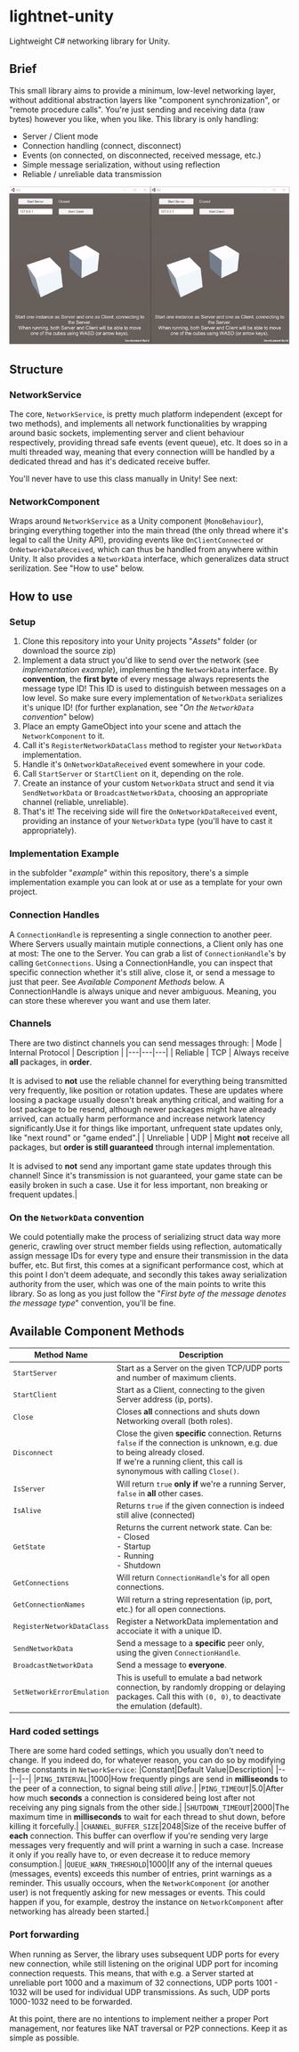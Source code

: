 

# lightnet-unity
Lightweight C# networking library for Unity.

## Brief
This small library aims to provide a minimum, low-level networking layer, without additional abstraction layers like "component synchronization", or "remote procedure calls". You're just sending and receiving data (raw bytes) however you like, when you like. This library is only handling:

 - Server / Client mode
 - Connection handling (connect, disconnect)
 - Events (on connected, on disconnected, received message, etc.)
 - Simple message serialization, without using reflection
 - Reliable / unreliable data transmission

![](img1.gif)

## Structure
### NetworkService
The core, `NetworkService`, is pretty much platform independent (except for two methods), and implements all network functionalities by wrapping around basic sockets, implementing server and client behaviour respectively, providing thread safe events (event queue), etc. It does so in a multi threaded way, meaning that every connection willl be handled by a dedicated thread and has it's dedicated receive buffer.

You'll never have to use this class manually in Unity! See next:

### NetworkComponent
Wraps around `NetworkService` as a Unity component (`MonoBehaviour`), bringing everything together into the main thread (the only thread where it's legal to call the Unity API), providing events like `OnClientConnected` or `OnNetworkDataReceived`, which can thus be handled from anywhere within Unity. It also provides a `NetworkData` interface, which generalizes data struct serilization. See "How to use" below.

## How to use
### Setup

 1. Clone this repository into your Unity projects "*Assets*" folder (or download the source zip)
 2. Implement a data struct you'd like to send over the network (see *implementation example*), implementing the `NetworkData` interface. By **convention**, the **first byte** of every message always represents the message type ID! This ID is used to distinguish between messages on a low level. So make sure every implementation of `NetworkData` serializes it's unique ID! (for further explanation, see "*On the `NetworkData` convention*" below)
 3. Place an empty GameObject into your scene and attach the `NetworkComponent` to it.
 4. Call it's `RegisterNetworkDataClass` method to register your `NetworkData` implementation.
 5. Handle it's `OnNetworkDataReceived` event somewhere in your code.
 6. Call `StartServer` or `StartClient` on it, depending on the role.
 7. Create an instance of your custom `NetworkData` struct and send it via `SendNetworkData` or `BroadcastNetworkData`, choosing an appropriate channel (reliable, unreliable).
 8. That's it! The receiving side will fire the `OnNetworkDataReceived` event, providing an instance of your `NetworkData` type (you'll have to cast it appropriately).

### Implementation Example
in the subfolder "*example*" within this repository, there's a simple implementation example you can look at or use as a template for your own project.

### Connection Handles
A `ConnectionHandle` is representing a single connection to another peer. Where Servers usually maintain mutiple connections, a Client only has one at most: The one to the Server. You can grab a list of `ConnectionHandle`'s by calling `GetConnections`. Using a ConnectionHandle, you can inspect that specific connection whether it's still alive, close it, or send a message to just that peer. See *Available Component Methods* below.
A ConnectionHandle is always unique and never ambiguous. Meaning, you can store these wherever you want and use them later.

### Channels
There are two distinct channels you can send messages through:
| Mode | Internal Protocol | Description |
|---|---|---|
| Reliable | TCP | Always receive **all** packages, in **order**.<br/><br/>It is advised to **not** use the reliable channel for everything being transmitted very frequently, like position or rotation updates. These are updates where loosing a package usually doesn't break anything critical, and waiting for a lost package to be resend, although newer packages might have already arrived, can actually harm performance and increase network latency significantly.Use it for things like important, unfrequent state updates only, like "next round" or "game ended".|
| Unreliable | UDP | Might **not** receive all packages, but **order is still guaranteed** through internal implementation.<br/><br/>It is advised to **not** send any important game state updates through this channel! Since it's transmission is not guaranteed, your game state can be easily broken in such a case. Use it for less important, non breaking or frequent updates.|

### On the `NetworkData` convention
We could potentially make the process of serializing struct data way more generic, crawling over struct member fields using reflection, automatically assign message IDs for every type and ensure their transmission in the data buffer, etc. But first, this comes at a significant performance cost, which at this point I don't deem adequate, and secondly this takes away serialization authority from the user, which was one of the main points to write this library. So as long as you just follow the "*First byte of the message denotes the message type*" convention, you'll be fine.

## Available Component Methods
|Method Name|Description|
|--|--|
|`StartServer`|Start as a Server on the given TCP/UDP ports and number of maximum clients.|
|`StartClient`|Start as a Client, connecting to the given Server address (ip, ports).|
|`Close`|Closes **all** connections and shuts down Networking overall (both roles).|
|`Disconnect`|Close the given **specific** connection. Returns `false` if the connection is unknown, e.g. due to being already closed.<br/>If we're a running client, this call is synonymous with calling `Close()`.|
|`IsServer`|Will return `true` **only if** we're a running Server, `false` in **all** other cases.|
|`IsAlive`|Returns `true` if the given connection is indeed still alive (connected)|
|`GetState`|Returns the current network state. Can be:<br/>- Closed<br/>- Startup<br/>- Running<br/>- Shutdown|
|`GetConnections`|Will return `ConnectionHandle`'s for all open connections.|
|`GetConnectionNames`|Will return a string representation (ip, port, etc.) for all open connections.|
|`RegisterNetworkDataClass`|Register a NetworkData implementation and accociate it with a unique ID.|
|`SendNetworkData`|Send a message to a **specific** peer only, using the given `ConnectionHandle`.|
|`BroadcastNetworkData`|Send a message to **everyone**.|
|`SetNetworkErrorEmulation`|This is usefull to emulate a bad network connection, by randomly dropping or delaying packages. Call this with `(0, 0)`, to deactivate the emulation (default).|

### Hard coded settings
There are some hard coded settings, which you usually don't need to change. If you indeed do, for whatever reason, you can do so by modifying these constants in `NetworkService`:
|Constant|Default Value|Description|
|--|--|--|
|`PING_INTERVAL`|1000|How frequently pings are send in **milliseonds** to the peer of a connection, to signal being still *alive*.|
|`PING_TIMEOUT`|5.0|After how much **seconds** a connection is considered being lost after not receiving any ping signals from the other side.|
|`SHUTDOWN_TIMEOUT`|2000|The maximum time in **milliseconds** to wait for each thread to shut down, before killing it forcefully.|
|`CHANNEL_BUFFER_SIZE`|2048|Size of the receive buffer of **each** connection. This buffer can overflow if you're sending very large messages very frequently and will print a warning in such a case. Increase it only if you really have to, or even decrease it to reduce memory consumption.|
|`QUEUE_WARN_THRESHOLD`|1000|If any of the internal queues (messages, events) exceeds this number of entries, print warnings as a reminder. This usually occours, when the `NetworkComponent` (or another user) is not frequently asking for new messages or events. This could happen if you, for example, destroy the instance on `NetworkComponent` after networking has already been started.|

### Port forwarding
When running as Server, the library uses subsequent UDP ports for every new connection, while still listening on the original UDP port for incoming connection requests. This means, that with e.g. a Server started at unreliable port 1000 and a maximum of 32 connections, UDP ports 1001 - 1032 will be used for individual UDP transmissions. As such, UDP ports 1000-1032 need to be forwarded.

At this point, there are no intentions to implement neither a proper Port management, nor features like NAT traversal or P2P connections. Keep it as simple as possible.
